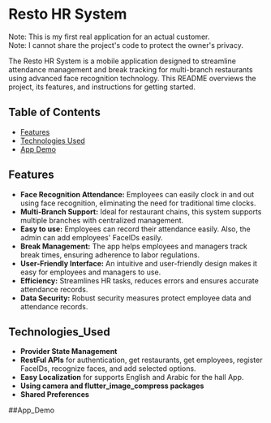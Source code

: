 # Resto HR System

Note: This is my first real application for an actual customer.</br>
Note: I cannot share the project's code to protect the owner's privacy.</be>

The Resto HR System is a mobile application designed to streamline attendance management and break tracking for multi-branch restaurants using advanced face recognition technology. This README overviews the project, its features, and instructions for getting started.


## Table of Contents
- [Features](#features)
- [Technologies Used](#Technologies_Used)
- [App Demo](#App_Demo)

## Features

- **Face Recognition Attendance:** Employees can easily clock in and out using face recognition, eliminating the need for traditional time clocks.
- **Multi-Branch Support:** Ideal for restaurant chains, this system supports multiple branches with centralized management.
- **Easy to use:** Employees can record their attendance easily. Also, the admin can add employees' FaceIDs easily.
- **Break Management:** The app helps employees and managers track break times, ensuring adherence to labor regulations.
- **User-Friendly Interface:** An intuitive and user-friendly design makes it easy for employees and managers to use.
- **Efficiency:** Streamlines HR tasks, reduces errors and ensures accurate attendance records.
- **Data Security:** Robust security measures protect employee data and attendance records.


## Technologies_Used

- **Provider State Management**
- **RestFul APIs** for authentication, get restaurants, get employees, register FaceIDs, recognize faces, and add selected options.
- **Easy Localization** for supports English and Arabic for the hall App.
- **Using camera and   flutter_image_compress packages**
- **Shared Preferences**


##App_Demo
